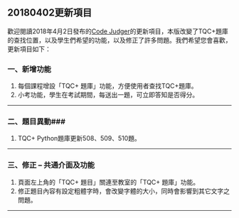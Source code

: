 ## 20180402更新項目 ##

歡迎閱讀2018年4月2日發布的[Code Judger](http://www.codejudger.com)的更新項目，本版改變了TQC+題庫的查找位置，以及學生們希望的功能，以及修正了許多問題。我們希望您會喜歡，更新項目如下：

### 一、新增功能 ###

1. 每個課程增設「TQC+ 題庫」功能，方便使用者查找TQC+題庫。
2. 小考功能，學生在考試期間，每送出一題，可立即答知是否得分。

---

### 二、題目異動###

1. TQC+ Python題庫更新508、509、510題。

---

### 三、修正 – 共通介面及功能 ###

1. 頁面左上角的「TQC+ 題目」關連至教室的「TQC+ 題庫」功能。
2. 修正題目內容有設定粗體字時，會改變字體的大小，同時會影響到其它文字之問題。

---

